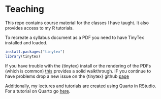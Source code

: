 # Teaching

This repo contains course material for the classes I have taught. It also provides access to my R tutorials. 

To recreate a syllabus document as a PDF you need to have TinyTex installed and loaded. 

``` r
install.packages("tinytex")  
library(tinytex)
```

If you have trouble with the {tinytex} install or the rendering of the PDFs (which is common) [this](https://yihui.org/tinytex/) provides a solid walkthrough. IF you continue to have problems drop a new issue on the {tinytex} github [page](https://github.com/rstudio/tinytex/issues)

Additionally, my lectures and tutorials are created using Quarto in RStudio. For a tutorial on Quarto go <a href = "https://quarto.org/docs/get-started/hello/rstudio.html" >here</a>. 

